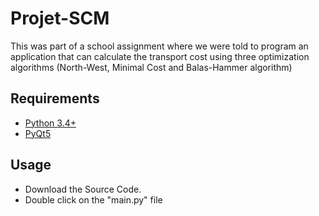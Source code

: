 # Projet-SCM
This was part of a school assignment where we were told to program an application that can calculate the transport cost using three optimization algorithms (North-West, Minimal Cost and Balas-Hammer algorithm)

## Requirements
  * [Python 3.4+](https://www.python.org/downloads/)
  * [PyQt5](https://pypi.org/project/PyQt5/)

## Usage
* Download the Source Code.
* Double click on the "main.py" file
